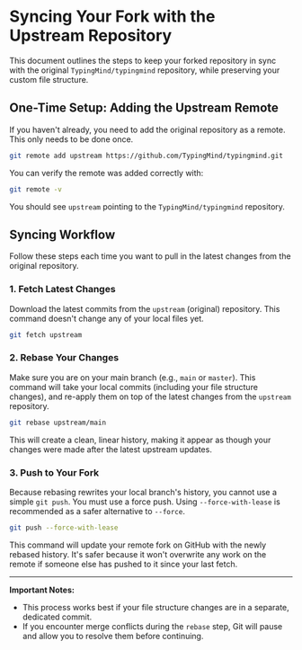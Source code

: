 # Syncing Your Fork with the Upstream Repository

This document outlines the steps to keep your forked repository in sync with the original `TypingMind/typingmind` repository, while preserving your custom file structure.

## One-Time Setup: Adding the Upstream Remote

If you haven't already, you need to add the original repository as a remote. This only needs to be done once.

```bash
git remote add upstream https://github.com/TypingMind/typingmind.git
```

You can verify the remote was added correctly with:

```bash
git remote -v
```

You should see `upstream` pointing to the `TypingMind/typingmind` repository.

## Syncing Workflow

Follow these steps each time you want to pull in the latest changes from the original repository.

### 1. Fetch Latest Changes

Download the latest commits from the `upstream` (original) repository. This command doesn't change any of your local files yet.

```bash
git fetch upstream
```

### 2. Rebase Your Changes

Make sure you are on your main branch (e.g., `main` or `master`). This command will take your local commits (including your file structure changes), and re-apply them on top of the latest changes from the `upstream` repository.

```bash
git rebase upstream/main
```

This will create a clean, linear history, making it appear as though your changes were made after the latest upstream updates.

### 3. Push to Your Fork

Because rebasing rewrites your local branch's history, you cannot use a simple `git push`. You must use a force push. Using `--force-with-lease` is recommended as a safer alternative to `--force`.

```bash
git push --force-with-lease
```

This command will update your remote fork on GitHub with the newly rebased history. It's safer because it won't overwrite any work on the remote if someone else has pushed to it since your last fetch.

---

**Important Notes:**

- This process works best if your file structure changes are in a separate, dedicated commit.
- If you encounter merge conflicts during the `rebase` step, Git will pause and allow you to resolve them before continuing.
